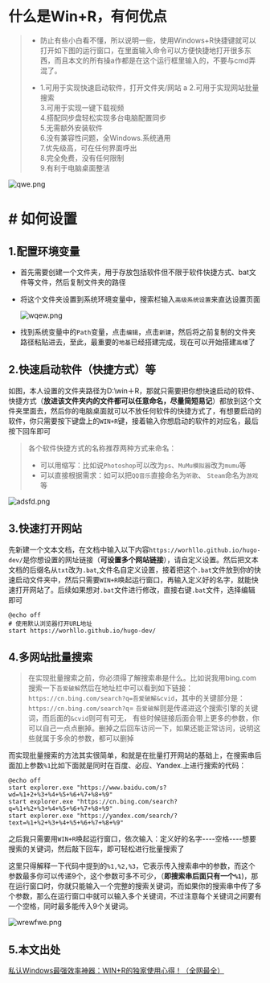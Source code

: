 #  什么是Win+R，有何优点

> - 防止有些小白看不懂，所以说明一些，使用Windows+R快捷键就可以打开如下图的运行窗口，在里面输入命令可以方便快捷地打开很多东西，而且本文的所有操a作都是在这个运行框里输入的，不要与cmd弄混了。
>
> - 1.可用于实现快速启动软件，打开文件夹/网站  a
>   2.可用于实现网站批量搜索  
>   3.可用于实现一键下载视频  
>   4.搭配同步盘轻松实现多台电脑配置同步  
>   5.无需额外安装软件  
>   6.没有兼容性问题，全Windows.系统通用  
>   7.优先级高，可在任何界面呼出  
>   8.完全免费，没有任何限制  
>   9.有利于电脑桌面整洁  

![qwe.png](https://imgbed.worhllo.us.kg/file/1731383831751_qwe.png)

# # 如何设置

## **1.配置环境变量**

- 首先需要创建一个文件夹，用于存放包括软件但不限于软件快捷方式、bat文件等文件，然后复制文件夹的路径

- 将这个文件夹设置到系统环境变量中，搜索栏输入`高级系统设置`来直达设置页面
  
  ![wqew.png](https://imgbed.worhllo.us.kg/file/1731385222742_wqew.png)

- 找到系统变量中的`Path`变量，点击`编辑`，点击`新建`，然后将之前复制的文件夹路径粘贴进去，至此，最重要的`地基`已经搭建完成，现在可以开始搭建`高楼`了

## **2.快速启动软件（快捷方式）等**

如图，本人设置的文件夹路径为D:\win＋R，那就只需要把你想快速启动的软件、快捷方式（**放进该文件夹内的文件都可以任意命名，尽量简短易记**）都放到这个文件夹里面去，然后你的电脑桌面就可以不放任何软件的快捷方式了，有想要启动的软件，你只需要按下键盘上的`WIN+R`键，接着输入你想启动的软件的对应名，最后按下回车即可

> 各个软件快捷方式的名称推荐两种方式来命名：
> - 可以用缩写：比如说`Photoshop`可以改为`ps`、`MuMu模拟器`改为`mumu`等
> - 可以直接根据需求：如可以把`QQ音乐`直接命名为`听歌`、
> `Steam`命名为`游戏`等

![adsfd.png](https://cloudflare-imgbed-9xb.pages.dev/file/1731386051197_adsfd.png)

## **3.快速打开网站**
先新建一个文本文档，在文档中输入以下内容`https://worhllo.github.io/hugo-dev/`是你想设置的网址链接（**可设置多个网站链接**），请自定义设置。然后把文本文档的后缀名从`txt`改为`.bat`,文件名自定义设置，接着把这个`.bat`文件放到你的快速启动文件夹中，然后只需要`WIN+R`唤起运行窗口，再输入定义好的名字，就能快速打开网站了。后续如果想对`.bat`文件进行修改，直接右键`.bat`文件，选择编辑即可

```
@echo off
# 使用默认浏览器打开URL地址
start https://worhllo.github.io/hugo-dev/
```

## **4.多网站批量搜索**

> 在实现批量搜索之前，你必须得了解搜索串是什么。比如说我用bing.com搜索一下`吾爱破解`然后在地址栏中可以看到如下链接：`https://cn.bing.com/search?q=吾爱破解&cvid`，其中的关键部分是：`https://cn.bing.com/search?q`=
> `吾爱破解`则是传递进这个搜索引擎的关键词，而后面的`&cvid`则可有可无，
> 有些时候链接后面会带上更多的参数，你可以自己一点点删掉。删掉之后回车访问一下，如果还能正常访问，说明这些就属于多余的参数，都可以删掉

而实现批量搜索的方法其实很简单，和就是在批量打开网站的基础上，在搜索串后
面加上参数`%1`比如下面就是同时在百度、必应、Yandex.上进行搜索的代码：

```
@echo off
start explorer.exe "https://www.baidu.com/s?wd=%1+2+%3+%4+%5+%6+%7+%8+%9"
start explorer.exe "https://cn.bing.com/search?q=%1+%2+%3+%4+%5+%6+%7+%8+%9"
start explorer.exe "https://yandex.com/search/?text=%1+%2+%3+%4+%5+%6+%7+%8+%9"

```

之后我只需要用`WIN+R`唤起运行窗口，依次输入：定义好的名字----空格----想要搜索的关键词，然后敲下回车，即可轻松进行批量搜索了

这里只得解释一下代码中提到的`%1,%2,%3`，它表示传入搜索串中的参数，而这个参数最多你可以传递9个，这个参数可多不可少，（**即搜索串后面只有一个`%1`**)，那在运行窗口时，你就只能输入一个完整的搜索关键词，而如果你的搜索串中传了多个参数，那么在运行窗口中就可以输入多个关键词，不过注意每个关键词之间要有一个空格，同时最多能传入9个关键词。

![wrewfwe.png](https://cloudflare-imgbed-9xb.pages.dev/file/1731403097330_wrewfwe.png)
## **5.本文出处**
[私认Windows最强效率神器：WIN+R的独家使用心得！（全网最全）](https://mp.weixin.qq.com/s/Bk6iyYo0i5hBtUVqy5eXkQ)
